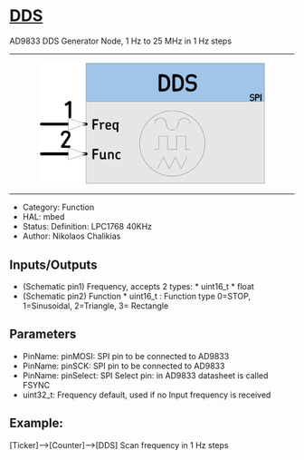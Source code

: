 # [DDS](https://github.com/nBlocksStudioNodes/nblocks_DDS)

AD9833 DDS Generator Node, 1 Hz to 25 MHz in 1 Hz steps

----

<p align="center">
<img
src="img/01.PNG"
width = 400
/>
</p>

----

  *  Category: Function
  *  HAL: mbed
  *  Status: Definition: LPC1768 40KHz 
  *  Author: Nikolaos Chalikias

## Inputs/Outputs
 *  (Schematic pin1) Frequency, accepts 2 types:
         *  uint16_t
         *  float
 *  (Schematic pin2) Function
         *  uint16_t : Function type 0=STOP, 1=Sinusoidal, 2=Triangle, 3= Rectangle



## Parameters

 *  PinName: pinMOSI: SPI pin to be connected to AD9833
 *  PinName: pinSCK: SPI pin to be connected to AD9833
 *  PinName: pinSelect: SPI Select pin:  in AD9833 datasheet is called FSYNC
 *  uint32_t: Frequency default, used if no Input frequency is received


## Example:
[Ticker]-->[Counter]-->[DDS]  	Scan frequency in 1 Hz steps
 


